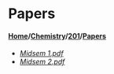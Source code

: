 # Papers
#### [Home](../../..)\/[Chemistry](../..)\/[201](..)\/[Papers]()
- [_Midsem 1.pdf_](Midsem%201.pdf)
- [_Midsem 2.pdf_](Midsem%202.pdf)
